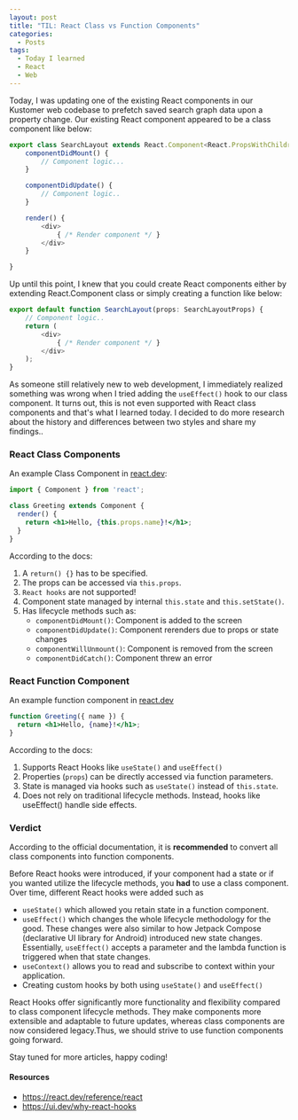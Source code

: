 ```yaml
---
layout: post
title: "TIL: React Class vs Function Components"
categories:
  - Posts
tags:
  - Today I learned
  - React
  - Web
---
```


Today, I was updating one of the existing React components in our Kustomer web codebase to prefetch saved search graph data upon a property change. Our existing React component appeared to be a class component like below:

```ts
export class SearchLayout extends React.Component<React.PropsWithChildren<SearchLayoutProps>> {
    componentDidMount() {
        // Component logic...
    }

    componentDidUpdate() {
        // Component logic..
    }

    render() {
        <div>
            { /* Render component */ }
        </div>
    }

}
```

Up until this point, I knew that you could create React components either by extending React.Component class or simply creating a function like below: 

```ts
export default function SearchLayout(props: SearchLayoutProps) {
    // Component logic..
    return (
        <div>
            { /* Render component */ }
        </div>
    );
} 
```

As someone still relatively new to web development, I immediately realized something was wrong when I tried adding the `useEffect()` hook to our class component. It turns out, this is not even supported with React class components and that's what I learned today. I decided to do more research about the history and differences between two styles and share my findings..

### React Class Components

An example Class Component in [react.dev](https://react.dev/reference/react/Component#defining-a-class-component):
```jsx
import { Component } from 'react';

class Greeting extends Component {
  render() {
    return <h1>Hello, {this.props.name}!</h1>;
  }
}
```

According to the docs:

1. A `return() {}` has to be specified.
2. The props can be accessed via `this.props`.
3. `React hooks` are not supported!
4. Component state managed by internal `this.state` and `this.setState()`.
5. Has lifecycle methods such as: 
    - `componentDidMount()`: Component is added to the screen
    - `componentDidUpdate()`: Component rerenders due to props or state changes
    - `componentWillUnmount()`: Component is removed from the screen
    - `componentDidCatch()`: Component threw an error 


### React Function Component

An example function component in [react.dev](https://react.dev/reference/react/Component#alternatives)
```jsx
function Greeting({ name }) {
  return <h1>Hello, {name}!</h1>;
}
```

According to the docs:
1. Supports React Hooks like `useState()` and `useEffect()` 
2. Properties (`props`) can be directly accessed via function parameters.
3. State is managed via hooks such as `useState()` instead of `this.state`.
4. Does not rely on traditional lifecycle methods. Instead, hooks like useEffect() handle side effects.


### Verdict

According to the official documentation, it is **recommended** to convert all class components into function components.

Before React hooks were introduced, if your component had a state or if you wanted utilize the lifecycle methods, you **had** to use a class component. Over time, different React hooks were added such as

- `useState()` which allowed you retain state in a function component.
- `useEffect()` which changes the whole lifecycle methodology for the good. These changes were also similar to how Jetpack Compose (declarative UI library for Android) introduced new state changes. Essentially, `useEffect()` accepts a parameter and the lambda function is triggered when that state changes.
- `useContext()` allows you to read and subscribe to context within your application.
- Creating custom hooks by both using `useState()` and `useEffect()`

React Hooks offer significantly more functionality and flexibility compared to class component lifecycle methods. They make components more extensible and adaptable to future updates, whereas class components are now considered legacy.Thus, we should strive to use function components going forward.

Stay tuned for more articles, happy coding!

#### Resources 
- https://react.dev/reference/react
- https://ui.dev/why-react-hooks
